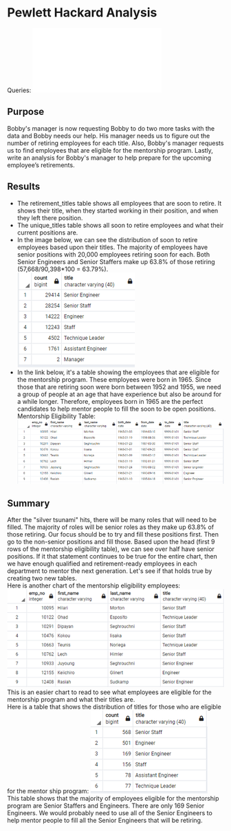 # Pewlett Hackard Analysis
Queries: ![Employee Database Challenge](Queries/Employee_Database_challenge.sql)
## Purpose
Bobby's manager is now requesting Bobby to do two more tasks with the data and Bobby needs our help. His manager needs us to figure out the number of retiring employees for each title. Also, Bobby's manager requests us to find employees that are eligible for the mentorship program. Lastly, write an analysis for Bobby's manager to help prepare for the upcoming employee’s retirements.
## Results
- The retirement_titles table shows all employees that are soon to retire. It shows their title, when they started working in their position, and when they left there position.
- The unique_titles table shows all soon to retire employees and what their current positions are.
- In the image below, we can see the distribution of soon to retire employees based upon their titles. The majority of employees have senior positions with 20,000 employees retiring soon for each. Both Senior Engineers and Senior Staffers make up 63.8% of those retiring (57,668/90,398*100 = 63.79%).\
![Retiring Titles](Images/retiring_titles.PNG)
- In the link below, it's a table showing the employees that are eligible for the mentorship program. These employees were born in 1965. Since those that are retiring soon were born between 1952 and 1955, we need a group of people at an age that have experience but also be around for a while longer. Therefore, employees born in 1965 are the perfect candidates to help mentor people to fill the soon to be open positions.
Mentorship Eligibility Table: ![Mentorship Eligibility](Images/mentorship_eligibilty.PNG)
## Summary
After the "silver tsunami" hits, there will be many roles that will need to be filled. The majority of roles will be senior roles as they make up 63.8% of those retiring. Our focus should be to try and fill these positions first. Then go to the non-senior positions and fill those. Based upon the head (first 9 rows of the mentorship eligibility table), we can see over half have senior positions. If it that statement continues to be true for the entire chart, then we have enough qualified and retirement-ready employees in each department to mentor the next generation. Let's see if that holds true by creating two new tables.\
Here is another chart of the mentorship eligibility employees:
![Mentorship Employees](Images/mentorship_emp.PNG)\
This is an easier chart to read to see what employees are eligible for the mentorship program and what their titles are.\
Here is a table that shows the distribution of titles for those who are eligible for the mentor ship program:
![Mentorship Titles](Images/mentorship_titles.PNG)\
This table shows that the majority of employees eligible for the mentorship program are Senior Staffers and Engineers. There are only 169 Senior Engineers. We would probably need to use all of the Senior Engineers to help mentor people to fill all the Senior Engineers that will be retiring.
